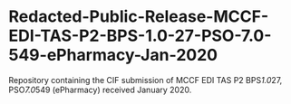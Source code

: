 # Redacted-Public-Release-MCCF-EDI-TAS-P2-BPS-1.0-27-PSO-7.0-549-ePharmacy-Jan-2020
Repository containing the CIF submission of MCCF EDI TAS P2 BPS*1.0*27, PSO*7.0*549 (ePharmacy) received January 2020.
